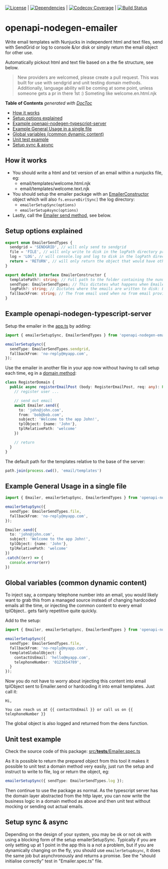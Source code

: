 
[![License](http://img.shields.io/npm/l/boats.svg)](https://github.com/johndcarmichael/openapi-nodegen-emailer/blob/master/LICENSE) | [![Dependencies](https://david-dm.org/johndcarmichael/openapi-nodegen-emailer.svg)](https://david-dm.org/johndcarmichael/openapi-nodegen-emailer) | [![Codecov Coverage](https://img.shields.io/codecov/c/github/johndcarmichael/openapi-nodegen-emailer/master.svg?style=flat-square)](https://codecov.io/gh/johndcarmichael/openapi-nodegen-emailer/) | [![Build Status](https://api.travis-ci.org/johndcarmichael/openapi-nodegen-emailer.svg?branch=master)](https://travis-ci.org/johndcarmichael/openapi-nodegen-emailer)

# openapi-nodegen-emailer

Write email templates with Nunjucks in independent html and text files, send with SendGrid or log to console &/or disk or simply return the email object for other use.

Automatically pickout html and text file based on a the fie structure, see below.

> New providers are welcomed, please create a pull request. This was built for use with sendgrid and unit testing domain methods.
> Additionally, language ability will be coming at some point, unless someone gets a pr in there 1st :) Someting like welcome.en.html.njk

<!-- START doctoc generated TOC please keep comment here to allow auto update -->
<!-- DON'T EDIT THIS SECTION, INSTEAD RE-RUN doctoc TO UPDATE -->
**Table of Contents**  *generated with [DocToc](https://github.com/thlorenz/doctoc)*

- [How it works](#how-it-works)
- [Setup options explained](#setup-options-explained)
- [Example openapi-nodegen-typescript-server](#example-openapi-nodegen-typescript-server)
- [Example General Usage in a single file](#example-general-usage-in-a-single-file)
- [Global variables (common dynamic content)](#global-variables-common-dynamic-content)
- [Unit test example](#unit-test-example)
- [Setup sync & async](#setup-sync--async)

<!-- END doctoc generated TOC please keep comment here to allow auto update -->

## How it works
- You should write a html and txt version of an email within a nunjucks file, eg:
  - email/templates/welcome.html.njk
  - email/templates/welcome.text.njk
- You should setup the emailer package with an [EmailerConstructor](https://github.com/johndcarmichael/openapi-nodegen-emailer/blob/master/src/interfaces/EmailerContructor.ts) object which will also `fs.ensureDir[Sync]` the log directory:
  - `emailerSetupSync(options)`
  - `emailerSetupAsync(options)`
- Lastly, call the [Emailer send method](https://github.com/johndcarmichael/openapi-nodegen-emailer/blob/master/src/Emailer.ts#L9), see below.

## Setup options explained
```typescript
export enum EmailerSendTypes {
  sendgrid = 'SENDGRID', // will only send to sendgrid
  file = 'FILE', // will only write to disk in the logPath directory provided in the setup options
  log = 'LOG', // will console.log and log to disk in the logPath directory provided in the setup options
  return = 'RETURN', // will only return the object that would have otherwise been used in the above
}

export default interface EmailerConstructor {
  templatePath?: string; // Full path to the folder containing the nunuck email templates, defaults to ./email/templates
  sendType: EmailerSendTypes; // This dictates what happens when Emailer.send is called values from the above enum
  logPath?: string; // Dictates where the emails are written to disk: EmailerSendTypes.file, defaults to email/logs
  fallbackFrom: string; // The from email used when no from email provided, typically a system email address, eg "no-reply@myawesome.app"
}
```

## Example openapi-nodegen-typescript-server
Setup the emailer in the [app.ts](https://github.com/acrontum/openapi-nodegen-typescript-server/blob/master/src/app.ts) by adding:
```typescript
import { emailerSetupSync, EmailerSendTypes } from 'openapi-nodegen-emailer';

emailerSetupSync({ 
  sendType: EmailerSendTypes.sendgrid,
  fallbackFrom: 'no-reply@myapp.com',
});
```

Use the emailer in another file in your app now without having to call setup each time, eg in a [domain method](https://github.com/acrontum/openapi-nodegen-typescript-server/blob/master/src/domains/___stub.ts.njk):
```typescript
class RegisterDomain {
  public async registerEmailPost (body: RegisterEmailPost, req: any): Promise<Login> {
    // register user ...

    // send out email
    await Emailer.send({
      to: 'john@john.com',
      from: 'bob@bob.com', 
      subject: 'Welcome to the app John!', 
      tplObject: {name: 'John'}, 
      tplRelativePath: 'welcome'
    })

    // return 
  }
}
```

The default path for the templates relative to the base of the server:
```typescript
path.join(process.cwd(), 'email/templates')
```


## Example General Usage in a single file
```typescript
import { Emailer, emailerSetupSync, EmailerSendTypes } from 'openapi-nodegen-emailer';

emailerSetupSync({
  sendType: EmailerSendTypes.file,
  fallbackFrom: 'no-reply@myapp.com',
});

Emailer.send({
  to: 'john@john.com',
  subject: 'Welcome to the app John!', 
  tplObject: {name: 'John'}, 
  tplRelativePath: 'welcome'
})
.catch((err) => {
  console.error(err)
})
``` 

## Global variables (common dynamic content)
To inject say, a company telephone number into an email, you would likely want to grab this from a managed source instead of changing hardcoded emails all the time, or injecting the common content to every email tplObject.. gets fairly repetitive quite quickly.

Add to the setup:
```typescript
import { Emailer, emailerSetupSync, EmailerSendTypes } from 'openapi-nodegen-emailer';

emailerSetupSync({
  sendType: EmailerSendTypes.file,
  fallbackFrom: 'no-reply@myapp.com',
  templateGlobalObject: {
    contactUsEmail: 'hello@myapp.com',
    telephoneNumber: '0123654789',
  }
});
```

Now you do not have to worry about injecting this content into email tplObject sent to Emailer.send or hardcoding it into email templates. Just call it:
```twig
Hi,

You can reach us at {{ contactUsEmail }} or call us on {{ telephoneNumber }}
```

The global object is also logged and returned from the dens function.


## Unit test example

Check the source code of this package: [src/__tests__/Emailer.spec.ts](https://github.com/johndcarmichael/openapi-nodegen-emailer/blob/master/src/__tests__/Emailer.ts)

As it is possible to return the prepared object from this tool it makes it possible to unit test a domain method very easily, just run the setup and instruct to write to file, log or return the object, eg:

```typescript
emailerSetupSync({ sendType: EmailerSendTypes.log });
```

Then continue to use the package as normal. As the typescript server has the domain layer abstracted from the http layer, you can now write the business logic in a domain method as above and then unit test without mocking or sending out actual emails.

## Setup sync & async
Depending on the design of your system, you may be ok or not ok with using a blocking form of the setup emailerSetupSync. Typically if you are only setting up at 1 point in the app this is a not a problem, but if you are dynamically changing on the fly, you should use `emailerSetupAsync`, it does the same job but asynchronously and returns a promise. See the "should initialise correctly" test in "Emailer.spec.ts" file.


